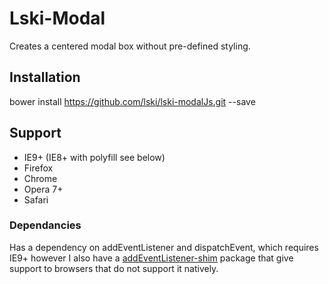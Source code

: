 Lski-Modal
============

Creates a centered modal box without pre-defined styling.

## Installation

bower install https://github.com/lski/lski-modalJs.git --save

## Support

- IE9+ (IE8+ with polyfill see below)
- Firefox
- Chrome
- Opera 7+
- Safari

### Dependancies

Has a dependency on addEventListener and dispatchEvent, which requires IE9+ however I also have a [addEventListener-shim]() package that give support to browsers that do not support it natively. 
